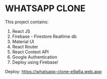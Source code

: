 # WHATSAPP CLONE

This project contains:

1. React JS
2. Firebase - Firestore Realtime db
3. Material UI
4. React Router
5. React Context API
6. Google Authentication
7. Deploy using Firebase!

Deploy: https://whatsapp-clone-e9a6a.web.app
